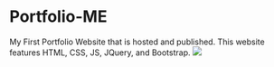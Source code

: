 # Portfolio-ME
My First Portfolio Website that is hosted and published.
This website features HTML, CSS, JS, JQuery, and Bootstrap.
<img src="https://cloud.githubusercontent.com/assets/11559575/11176162/317f3666-8bef-11e5-9d82-f582e1e6ab74.png"></img>

